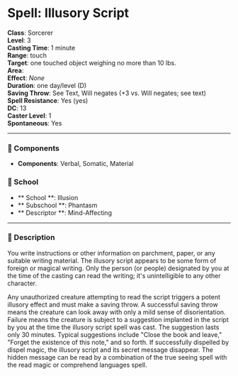 
# Spell: Illusory Script
**Class**: Sorcerer  
**Level**: 3  
**Casting Time**: 1 minute  
**Range**: touch  
**Target**: one touched object weighing no more than 10 lbs.  
**Area**:   
**Effect**: _None_  
**Duration**: one day/level (D)  
**Saving Throw**: See Text, Will negates (+3 vs. Will negates; see text)  
**Spell Resistance**: Yes (yes)  
**DC**: 13  
**Caster Level**: 1  
**Spontaneous**: Yes

---

### 🔮 Components
- **Components**: Verbal, Somatic, Material

### 🏫 School
- ** School **: Illusion
- ** Subschool **: Phantasm
- ** Descriptor **: Mind-Affecting
---

### 📜 Description
You write instructions or other information on parchment, paper, or any suitable writing material. The illusory script appears to be some form of foreign or magical writing. Only the person (or people) designated by you at the time of the casting can read the writing; it's unintelligible to any other character.

Any unauthorized creature attempting to read the script triggers a potent illusory effect and must make a saving throw. A successful saving throw means the creature can look away with only a mild sense of disorientation. Failure means the creature is subject to a suggestion implanted in the script by you at the time the illusory script spell was cast. The suggestion lasts only 30 minutes. Typical suggestions include "Close the book and leave," "Forget the existence of this note," and so forth. If successfully dispelled by dispel magic, the illusory script and its secret message disappear. The hidden message can be read by a combination of the true seeing spell with the read magic or comprehend languages spell.
